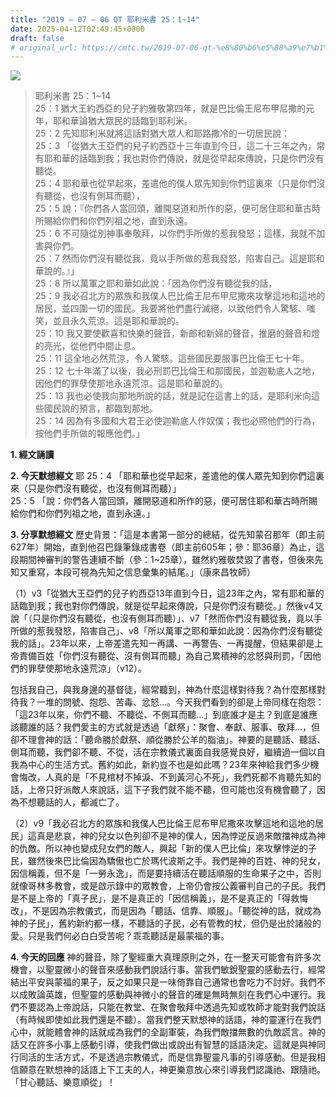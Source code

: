 ```yaml
---
title: "2019 – 07 – 06 QT 耶利米書 25：1~14"
date: 2025-04-12T02:49:45+0800
draft: false
# original_url: https://cmtc.tw/2019-07-06-qt-%e8%80%b6%e5%88%a9%e7%b1%b3%e6%9b%b8-25%ef%bc%9a114
---
```


![](/images/qt.jpg)
> 耶利米書 25：1\~14  
> 25：1 猶大王約西亞的兒子約雅敬第四年，就是巴比倫王尼布甲尼撒的元年，耶和華論猶大眾民的話臨到耶利米。  
> 25：2 先知耶利米就將這話對猶大眾人和耶路撒冷的一切居民說：  
> 25：3 「從猶大王亞們的兒子約西亞十三年直到今日，這二十三年之內，常有耶和華的話臨到我；我也對你們傳說，就是從早起來傳說，只是你們沒有聽從。  
> 25：4 耶和華也從早起來，差遣他的僕人眾先知到你們這裏來（只是你們沒有聽從，也沒有側耳而聽），  
> 25：5 說：『你們各人當回頭，離開惡道和所作的惡，便可居住耶和華古時所賜給你們和你們列祖之地，直到永遠。  
> 25：6 不可隨從別神事奉敬拜，以你們手所做的惹我發怒；這樣，我就不加害與你們。  
> 25：7 然而你們沒有聽從我，竟以手所做的惹我發怒，陷害自己。這是耶和華說的。』」  
> 25：8 所以萬軍之耶和華如此說：「因為你們沒有聽從我的話，  
> 25：9 我必召北方的眾族和我僕人巴比倫王尼布甲尼撒來攻擊這地和這地的居民，並四圍一切的國民。我要將他們盡行滅絕，以致他們令人驚駭、嗤笑，並且永久荒涼。這是耶和華說的。  
> 25：10 我又要使歡喜和快樂的聲音，新郎和新婦的聲音，推磨的聲音和燈的亮光，從他們中間止息。  
> 25：11 這全地必然荒涼，令人驚駭。這些國民要服事巴比倫王七十年。  
> 25：12 七十年滿了以後，我必刑罰巴比倫王和那國民，並迦勒底人之地，因他們的罪孽使那地永遠荒涼。這是耶和華說的。  
> 25：13 我也必使我向那地所說的話，就是記在這書上的話，是耶利米向這些國民說的預言，都臨到那地。  
> 25：14 因為有多國和大君王必使迦勒底人作奴僕；我也必照他們的行為，按他們手所做的報應他們。」

**1. 經文誦讀**

**2.  今天默想經文**
耶 25：4 「耶和華也從早起來，差遣他的僕人眾先知到你們這裏來（只是你們沒有聽從，也沒有側耳而聽）」  
25：5 「說：你們各人當回頭，離開惡道和所作的惡，便可居住耶和華古時所賜給你們和你們列祖之地，直到永遠。」

**3. 分享默想經文**
歷史背景：「這是本書第一部分的總結，從先知蒙召那年（即主前627年）開始，直到他召巴錄筆錄成書卷（即主前605年；參：耶36章）為止，這段期間神審判的警告連續不斷（參：1\~25章），雖然約雅敬焚毀了書卷，但後來先知又重寫，本段可視為先知之信息彙集的結尾。」（康來昌牧師）

（1）v3「從猶大王亞們的兒子約西亞13年直到今日，這23年之內，常有耶和華的話臨到我；我也對你們傳說，就是從早起來傳說，只是你們沒有聽從。」然後v4又說「（只是你們沒有聽從，也沒有側耳而聽）」、v7「然而你們沒有聽從我，竟以手所做的惹我發怒，陷害自己」、v8「所以萬軍之耶和華如此說：因為你們沒有聽從我的話」。23年以來，上帝差遣先知一再講、一再警告、一再提醒，但結果卻是上帝責備百姓「你們沒有聽從、沒有側耳而聽」為自己累積神的忿怒與刑罰，「因他們的罪孽使那地永遠荒涼」（v12）。

包括我自己，與我身邊的基督徒，經常聽到，神為什麼這樣對待我？為什麼那樣對待我？一堆的問號、抱怨、苦毒、忿怒…。今天我們看到的卻是上帝同樣在抱怨：「這23年以來，你們不聽、不聽從、不側耳而聽…」到底誰才是主？到底是誰應該聽誰的話？我們愛主的方式就是透過「獻祭」：聚會、奉獻、服事、敬拜…，但卻不理會神的話：「聽命勝於獻祭、順從勝於公羊的脂油」。神要的是聽話、聽話、側耳而聽，我們卻不聽、不從，活在宗教儀式裏面自我感覺良好，繼續過一個以自我為中心的生活方式。舊約如此，新約豈不也是如此嗎？23年來神給我們多少機會悔改，人真的是「不見棺材不掉淚、不到黃河心不死」，我們死都不肯聽先知的話，上帝只好派敵人來說話，這下子我們就不能不聽，但可能也沒有機會聽了，因為不想聽話的人，都滅亡了。

（2）v9「我必召北方的眾族和我僕人巴比倫王尼布甲尼撒來攻擊這地和這地的居民」這真是悲哀，神的兒女以色列卻不是神的僕人，因為悖逆反過來敵擋神成為神的仇敵。所以神也變成兒女們的敵人，興起「新的僕人巴比倫」來攻擊悖逆的子民，雖然後來巴比倫因為驕傲也亡於瑪代波斯之手。我們是神的百姓、神的兒女，因信稱義，但不是「一勞永逸」，而是要持續活在聽話順服的生命果子之中，否則就像哥林多教會，或是啟示錄中的眾教會，上帝仍會按公義審判自己的子民。我們是不是上帝的「真子民」，是不是真正的「因信稱義」，是不是真正的「得救悔改」，不是因為宗教儀式，而是因為「聽話、信靠、順服」。「聽從神的話，就成為神的子民」，舊約新約都一樣，不聽話的子民，必有管教的杖，但仍是出於諸般的愛。只是我們何必白白受苦呢？乖乖聽話是最蒙福的事。

**4. 今天的回應**
神的聲音，除了聖經重大真理原則之外，在一整天可能會有許多次機會，以聖靈微小的聲音來感動我們說話行事。當我們敏銳聖靈的感動去行，經常結出平安與蒙福的果子，反之如果只是一味倚靠自己通常也會吃力不討好。我們不以成敗論英雄，但聖靈的感動與神微小的聲音的確是無時無刻在我們心中運行。我們不要認為上帝說話，只能在教堂、在聚會敬拜中透過先知或牧師才能對我們說話（有時候即使如此我們還是不聽）。當我們整天默想神的話語，神的靈運行在我們心中，就能體會神的話就成為我們的全副軍裝，為我們敵擋無數的仇敵謊言。神的話又在許多小事上感動引導，使我們做出或說出有智慧的話語決定。這就是與神同行同活的生活方式，不是透過宗教儀式，而是信靠聖靈凡事的引導感動。但是我相信願意在默想神的話語上下工夫的人，神更樂意放心來引導我們認識祂、跟隨祂。「甘心聽話、樂意順從」！
